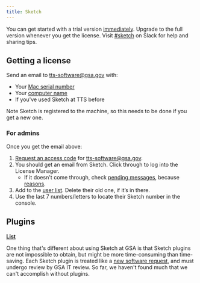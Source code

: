 ```yaml
---
title: Sketch
---
```


You can get started with a trial version [immediately](https://www.sketch.com/). Upgrade to the full version whenever you get the license. Visit [#sketch](https://gsa-tts.slack.com/messages/sketch) on Slack for help and sharing tips.

## Getting a license

Send an email to [tts-software@gsa.gov](mailto:tts-software@gsa.gov) with:

- Your [Mac serial number](https://support.apple.com/en-us/HT201581)
- Your [computer name](https://support.apple.com/guide/mac-help/find-your-computers-name-and-network-address-mchlp1177/mac)
- If you've used Sketch at TTS before

Note Sketch is registered to the machine, so this needs to be done if you get a new one.

### For admins

Once you get the email above:

1. [Request an access code](https://www.sketch.com/support/license-manager/) for [tts-software@gsa.gov](mailto:tt-software@gsa.gov).
1. You should get an email from Sketch. Click through to log into the License Manager.
   - If it doesn't come through, check [pending messages](https://groups.google.com/a/gsa.gov/forum/#!pendingmsg/18fsoftware), because [reasons](https://www.sketch.com/support/licensing-and-sales/license-manager-email-issue/).
1. Add to the [user list](https://docs.google.com/spreadsheets/d/1SCkLr0GXgoeqmIMPLic8QnX1INkyoP1YCNp17Sarx9s/edit?usp=drive_web&ouid=110177769858789799592). Delete their old one, if it’s in there.
1. Use the last 7 numbers/letters to locate their Sketch number in the console.

## Plugins

[**List**](https://docs.google.com/spreadsheets/d/1NDA19R_j3WpueXNCedY1gAdL-mDhUyL7kWBhpIQrK7g/edit#gid=0)

One thing that's different about using Sketch at GSA is that Sketch plugins are not impossible to obtain, but might be more time-consuming than time-saving. Each Sketch plugin is treated like a [new software request]({{site.baseurl}}/software/), and must undergo review by GSA IT review. So far, we haven't found much that we can't accomplish without plugins.
